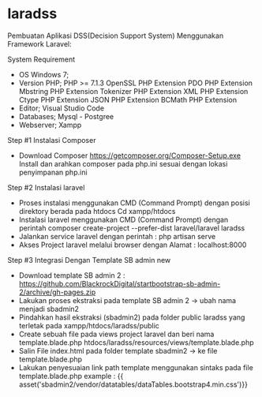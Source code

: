 # laradss
Pembuatan Aplikasi DSS(Decision Support System) Menggunakan Framework Laravel:

System Requirement 
- OS Windows 7;
- Version PHP;
    PHP >= 7.1.3
    OpenSSL PHP Extension
    PDO PHP Extension
    Mbstring PHP Extension
    Tokenizer PHP Extension
    XML PHP Extension
    Ctype PHP Extension
    JSON PHP Extension
    BCMath PHP Extension
- Editor;
    Visual Studio Code
- Databases;
    Mysql - Postgree
- Webserver; 
    Xampp
 

Step #1 Instalasi Composer 
- Download Composer https://getcomposer.org/Composer-Setup.exe
  Install dan arahkan composer pada php.ini sesuai dengan lokasi penyimpanan php.ini
  
Step #2 Instalasi laravel
- Proses instalasi menggunakan CMD (Command Prompt) dengan posisi direktory berada pada htdocs
  Cd xampp/htdocs
- Instalasi laravel menggunakan CMD (Command Prompt) dengan perintah 
  composer create-project --prefer-dist laravel/laravel laradss
- Jalankan service laravel dengan perintah :
  php artisan serve
- Akses Project laravel melalui browser dengan Alamat :
  localhost:8000
  
Step #3 Integrasi Dengan Template SB admin new
- Download template SB admin 2 :
  https://github.com/BlackrockDigital/startbootstrap-sb-admin-2/archive/gh-pages.zip
- Lakukan proses ekstraksi pada template SB admin 2 -> ubah nama menjadi sbadmin2 
- Pindahkan hasil ekstraksi (sbadmin2) pada folder public laradss yang terletak pada xampp/htdocs/laradss/public
- Create sebuah file pada views project laravel dan beri nama template.blade.php
  htdocs/laradss/resources/views/template.blade.php
- Salin File index.html pada folder template sbadmin2 -> ke file template.blade.php
- Lakukan penyesuaian link path template menggunakan sintaks pada file template.blade.php
  example : {{ asset('sbadmin2/vendor/datatables/dataTables.bootstrap4.min.css')}}
  
  
